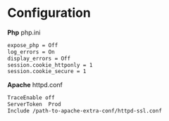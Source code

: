 # Configuration
**Php** php.ini
```sh
expose_php = Off
log_errors = On
display_errors = Off
session.cookie_httponly = 1
session.cookie_secure = 1
```

**Apache**
httpd.conf
```sh
TraceEnable off
ServerToken  Prod
Include /path-to-apache-extra-conf/httpd-ssl.conf
```
